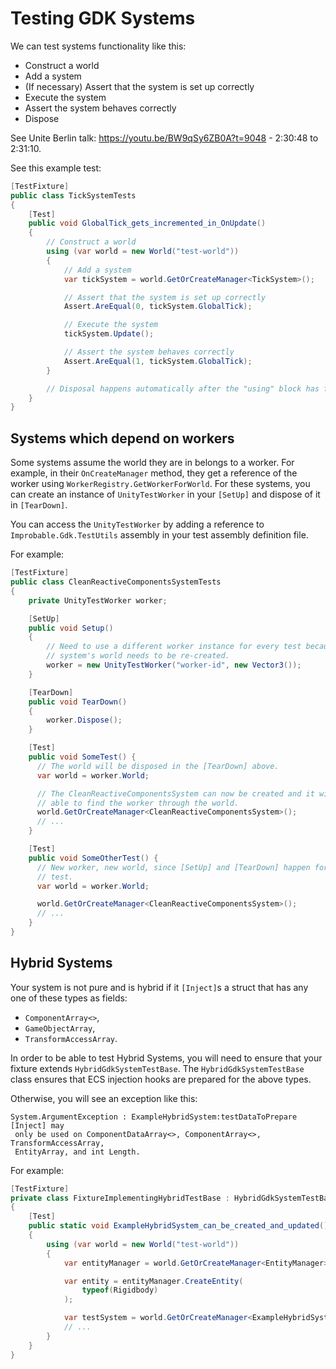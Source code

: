 # Testing GDK Systems

We can test systems functionality like this:

- Construct a world
- Add a system
- (If necessary) Assert that the system is set up correctly
- Execute the system
- Assert the system behaves correctly
- Dispose

See Unite Berlin talk: https://youtu.be/BW9qSy6ZB0A?t=9048 - 2:30:48 to 2:31:10.

See this example test:


```cs
[TestFixture]
public class TickSystemTests
{
    [Test]
    public void GlobalTick_gets_incremented_in_OnUpdate()
    {
        // Construct a world
        using (var world = new World("test-world"))
        {
            // Add a system
            var tickSystem = world.GetOrCreateManager<TickSystem>();

            // Assert that the system is set up correctly
            Assert.AreEqual(0, tickSystem.GlobalTick);

            // Execute the system
            tickSystem.Update();

            // Assert the system behaves correctly
            Assert.AreEqual(1, tickSystem.GlobalTick);
        }

        // Disposal happens automatically after the "using" block has finished.
    }
}
```

## Systems which depend on workers
Some systems assume the world they are in belongs to a worker.
For example, in their `OnCreateManager` method, they get a reference of the
 worker using `WorkerRegistry.GetWorkerForWorld`. For these systems, you can
 create an instance of `UnityTestWorker` in your `[SetUp]` and dispose of it in
 `[TearDown]`.

You can access the `UnityTestWorker` by adding a reference to
 `Improbable.Gdk.TestUtils` assembly in your test assembly definition file.

For example:

```cs
[TestFixture]
public class CleanReactiveComponentsSystemTests
{
    private UnityTestWorker worker;

    [SetUp]
    public void Setup()
    {
        // Need to use a different worker instance for every test because the
        // system's world needs to be re-created.
        worker = new UnityTestWorker("worker-id", new Vector3());
    }

    [TearDown]
    public void TearDown()
    {
        worker.Dispose();
    }

    [Test]
    public void SomeTest() {
      // The world will be disposed in the [TearDown] above.
      var world = worker.World;

      // The CleanReactiveComponentsSystem can now be created and it will be
      // able to find the worker through the world.
      world.GetOrCreateManager<CleanReactiveComponentsSystem>();
      // ...
    }

    [Test]
    public void SomeOtherTest() {
      // New worker, new world, since [SetUp] and [TearDown] happen for each
      // test.
      var world = worker.World;

      world.GetOrCreateManager<CleanReactiveComponentsSystem>();
      // ...
    }
}
```

## Hybrid Systems
Your system is not pure and is hybrid if it `[Inject]`s a struct that has any
 one of these types as fields:
- `ComponentArray<>`,
- `GameObjectArray`,
- `TransformAccessArray`.

In order to be able to test Hybrid Systems, you will need to ensure that your
 fixture extends `HybridGdkSystemTestBase`. The `HybridGdkSystemTestBase` class
 ensures that ECS injection hooks are prepared for the above types.

Otherwise, you will see an exception like this:

```
System.ArgumentException : ExampleHybridSystem:testDataToPrepare [Inject] may
 only be used on ComponentDataArray<>, ComponentArray<>, TransformAccessArray,
 EntityArray, and int Length.
```

For example:
```cs
[TestFixture]
private class FixtureImplementingHybridTestBase : HybridGdkSystemTestBase
{
    [Test]
    public static void ExampleHybridSystem_can_be_created_and_updated()
    {
        using (var world = new World("test-world"))
        {
            var entityManager = world.GetOrCreateManager<EntityManager>();

            var entity = entityManager.CreateEntity(
                typeof(Rigidbody)
            );

            var testSystem = world.GetOrCreateManager<ExampleHybridSystem>();
            // ...
        }
    }
}
```
